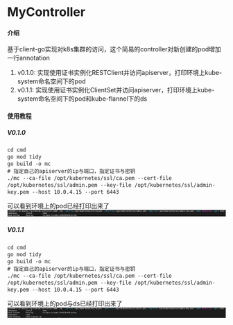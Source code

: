 # MyController

#### 介绍
基于client-go实现对k8s集群的访问，这个简易的controller对新创建的pod增加一行annotation

1. v0.1.0: 实现使用证书实例化RESTClient并访问apiserver，打印环境上kube-system命名空间下的pod
2. v0.1.1: 实现使用证书实例化ClientSet并访问apiserver，打印环境上kube-system命名空间下的pod和kube-flannel下的ds

#### 使用教程

##### V0.1.0
```shell
cd cmd
go mod tidy
go build -o mc
# 指定自己的apiserver的ip与端口，指定证书与密钥
./mc --ca-file /opt/kubernetes/ssl/ca.pem --cert-file /opt/kubernetes/ssl/admin.pem --key-file /opt/kubernetes/ssl/admin-key.pem --host 10.0.4.15 --port 6443
```
可以看到环境上的pod已经打印出来了
![](images/v0.1.png)

##### V0.1.1
```shell
cd cmd
go mod tidy
go build -o mc
# 指定自己的apiserver的ip与端口，指定证书与密钥
./mc --ca-file /opt/kubernetes/ssl/ca.pem --cert-file /opt/kubernetes/ssl/admin.pem --key-file /opt/kubernetes/ssl/admin-key.pem --host 10.0.4.15 --port 6443
```
可以看到环境上的pod与ds已经打印出来了
![](images/v0.1.1.png)